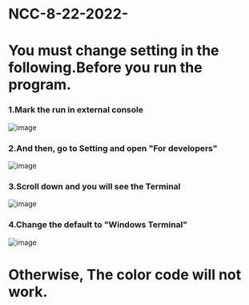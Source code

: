 # NCC-8-22-2022-
<h1>You must change setting in the following.Before you run the program.</h1>

<h3>1.Mark the run in external console</h3>

![image](https://user-images.githubusercontent.com/88729074/185962439-d8b68833-899c-49be-9ca9-f39bee50b618.png)

<h3>2.And then, go to Setting and open "For developers"</h3>

![image](https://user-images.githubusercontent.com/88729074/185961169-ccf420dd-7fee-4fb5-9203-305df9a496c0.png)

<h3>3.Scroll down and you will see the Terminal</h3>

![image](https://user-images.githubusercontent.com/88729074/185961362-16cda503-af76-435d-be08-c9584e40fe76.png)

<h3>4.Change the default to "Windows Terminal"</h3>

![image](https://user-images.githubusercontent.com/88729074/185961496-dae0fe2d-074d-4556-9328-8868514db3ea.png)

<h1>Otherwise, The color code will not work.</h1>
